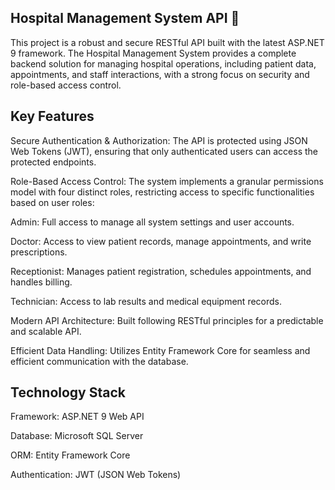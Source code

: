 ## Hospital Management System API 🏥
This project is a robust and secure RESTful API built with the latest ASP.NET 9 framework. The Hospital Management System provides a complete backend solution for managing hospital operations, including patient data, appointments, and staff interactions, with a strong focus on security and role-based access control.

## Key Features
Secure Authentication & Authorization: The API is protected using JSON Web Tokens (JWT), ensuring that only authenticated users can access the protected endpoints.

Role-Based Access Control: The system implements a granular permissions model with four distinct roles, restricting access to specific functionalities based on user roles:

Admin: Full access to manage all system settings and user accounts.

Doctor: Access to view patient records, manage appointments, and write prescriptions.

Receptionist: Manages patient registration, schedules appointments, and handles billing.

Technician: Access to lab results and medical equipment records.

Modern API Architecture: Built following RESTful principles for a predictable and scalable API.

Efficient Data Handling: Utilizes Entity Framework Core for seamless and efficient communication with the database.

## Technology Stack
Framework: ASP.NET 9 Web API

Database: Microsoft SQL Server

ORM: Entity Framework Core

Authentication: JWT (JSON Web Tokens)
